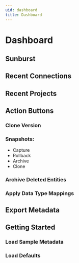 ```yaml
---
uid: dashboard
title: Dashboard
---
```

# Dashboard 

## Sunburst

## Recent Connections

## Recent Projects

## Action Buttons

### Clone Version 

### Snapshots: 
* Capture
* Rollback
* Archive
* Clone

### Archive Deleted Entities

### Apply Data Type Mappings

## Export Metadata

## Getting Started

### Load Sample Metadata

### Load Defaults
